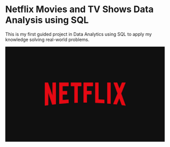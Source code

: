 # Netflix Movies and TV Shows Data Analysis using SQL
This is my first guided project in Data Analytics using SQL to apply my knowledge solving real-world problems.

<img src='https://github.com/LukeTritsis13/NETFLIX_Project_SQL/blob/main/Netflix_Logo.png' alt='Netflix Logo' width='900' height='300'>

